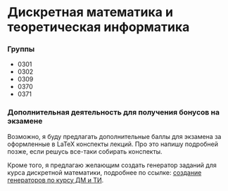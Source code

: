 # Дискретная математика и теоретическая информатика

### Группы

* 0301
* 0302
* 0309
* 0370
* 0371

### Дополнительная деятельность для получения бонусов на экзамене

Возможно, я буду предлагать дополнительные баллы для экзамена за оформленные в LaTeX конспекты лекций. Про это напишу подробней позже, если решусь все-таки собирать конспекты.

Кроме того, я предлагаю желающим создать генератор заданий для курса дискретной математики, подробнее по ссылке: [создание генераторов по курсу ДМ и ТИ](gen.md).


